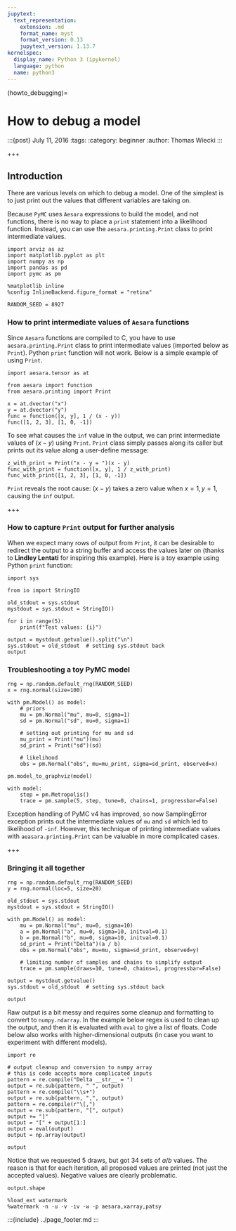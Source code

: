 ```yaml
---
jupytext:
  text_representation:
    extension: .md
    format_name: myst
    format_version: 0.13
    jupytext_version: 1.13.7
kernelspec:
  display_name: Python 3 (ipykernel)
  language: python
  name: python3
---
```


(howto_debugging)=
# How to debug a model

:::{post} July 11, 2016
:tags: 
:category: beginner
:author: Thomas Wiecki
:::

+++

## Introduction
There are various levels on which to debug a model. One of the simplest is to just print out the values that different variables are taking on.

Because `PyMC` uses `Aesara` expressions to build the model, and not functions, there is no way to place a `print` statement into a likelihood function. Instead, you can use the `aesara.printing.Print` class to print intermediate values.

```{code-cell} ipython3
import arviz as az
import matplotlib.pyplot as plt
import numpy as np
import pandas as pd
import pymc as pm
```

```{code-cell} ipython3
%matplotlib inline
%config InlineBackend.figure_format = "retina"

RANDOM_SEED = 8927
```

### How to print intermediate values of `Aesara` functions
Since `Aesara` functions are compiled to C, you have to use `aesara.printing.Print` class to print intermediate values (imported  below as `Print`). Python `print` function will not work. Below is a simple example of using `Print`.

```{code-cell} ipython3
import aesara.tensor as at

from aesara import function
from aesara.printing import Print
```

```{code-cell} ipython3
x = at.dvector("x")
y = at.dvector("y")
func = function([x, y], 1 / (x - y))
func([1, 2, 3], [1, 0, -1])
```

To see what causes the `inf` value in the output, we can print intermediate values of $(x-y)$ using `Print`. `Print` class simply passes along its caller but prints out its value along a user-define message:

```{code-cell} ipython3
z_with_print = Print("x - y = ")(x - y)
func_with_print = function([x, y], 1 / z_with_print)
func_with_print([1, 2, 3], [1, 0, -1])
```

`Print` reveals the root cause: $(x-y)$ takes a zero value when $x=1, y=1$, causing the `inf` output.

+++

### How to capture `Print` output for further analysis

When we expect many rows of output from `Print`, it can be desirable to redirect the output to a string buffer and access the values later on (thanks to **Lindley Lentati** for inspiring this example). Here is a toy example using Python `print` function:

```{code-cell} ipython3
import sys

from io import StringIO

old_stdout = sys.stdout
mystdout = sys.stdout = StringIO()

for i in range(5):
    print(f"Test values: {i}")

output = mystdout.getvalue().split("\n")
sys.stdout = old_stdout  # setting sys.stdout back
output
```

### Troubleshooting a toy PyMC model

```{code-cell} ipython3
rng = np.random.default_rng(RANDOM_SEED)
x = rng.normal(size=100)

with pm.Model() as model:
    # priors
    mu = pm.Normal("mu", mu=0, sigma=1)
    sd = pm.Normal("sd", mu=0, sigma=1)

    # setting out printing for mu and sd
    mu_print = Print("mu")(mu)
    sd_print = Print("sd")(sd)

    # likelihood
    obs = pm.Normal("obs", mu=mu_print, sigma=sd_print, observed=x)
```

```{code-cell} ipython3
pm.model_to_graphviz(model)
```

```{code-cell} ipython3
with model:
    step = pm.Metropolis()
    trace = pm.sample(5, step, tune=0, chains=1, progressbar=False)
```

Exception handling of PyMC v4 has improved, so now SamplingError exception prints out the intermediate values of `mu` and `sd` which led to likelihood of `-inf`. However, this technique of printing intermediate values with `aeasara.printing.Print` can be valuable in more complicated cases.

+++

### Bringing it all together

```{code-cell} ipython3
rng = np.random.default_rng(RANDOM_SEED)
y = rng.normal(loc=5, size=20)

old_stdout = sys.stdout
mystdout = sys.stdout = StringIO()

with pm.Model() as model:
    mu = pm.Normal("mu", mu=0, sigma=10)
    a = pm.Normal("a", mu=0, sigma=10, initval=0.1)
    b = pm.Normal("b", mu=0, sigma=10, initval=0.1)
    sd_print = Print("Delta")(a / b)
    obs = pm.Normal("obs", mu=mu, sigma=sd_print, observed=y)

    # limiting number of samples and chains to simplify output
    trace = pm.sample(draws=10, tune=0, chains=1, progressbar=False)

output = mystdout.getvalue()
sys.stdout = old_stdout  # setting sys.stdout back
```

```{code-cell} ipython3
output
```

Raw output is a bit messy and requires some cleanup and formatting to convert to `numpy.ndarray`. In the example below regex is used to clean up the output, and then it is evaluated with `eval` to give a list of floats. Code below also works with higher-dimensional outputs (in case you want to experiment with different models).

```{code-cell} ipython3
import re

# output cleanup and conversion to numpy array
# this is code accepts more complicated inputs
pattern = re.compile("Delta __str__ = ")
output = re.sub(pattern, " ", output)
pattern = re.compile("\\s+")
output = re.sub(pattern, ",", output)
pattern = re.compile(r"\[,")
output = re.sub(pattern, "[", output)
output += "]"
output = "[" + output[1:]
output = eval(output)
output = np.array(output)
```

```{code-cell} ipython3
output
```

Notice that we requested 5 draws, but got 34 sets of $a/b$ values. The reason is that for each iteration, all proposed values are printed (not just the accepted values). Negative values are clearly problematic.

```{code-cell} ipython3
output.shape
```

```{code-cell} ipython3
%load_ext watermark
%watermark -n -u -v -iv -w -p aesara,xarray,patsy
```

:::{include} ../page_footer.md
:::
